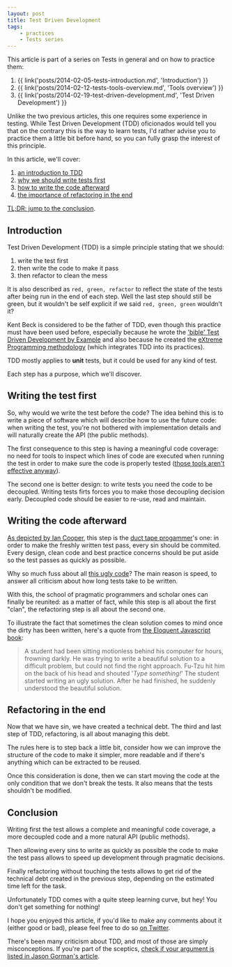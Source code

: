 ```yaml
---
layout: post
title: Test Driven Development
tags:
    - practices
    - Tests series
---
```


This article is part of a series on Tests in general and on how to practice
them:

1. {{ link('posts/2014-02-05-tests-introduction.md', 'Introduction') }}
2. {{ link('posts/2014-02-12-tests-tools-overview.md', 'Tools overview') }}
3. {{ link('posts/2014-02-19-test-driven-development.md', 'Test Driven Development') }}

Unlike the two previous articles, this one requires some experience in testing.
While Test Driven Development (TDD) oficionados would tell you that on the
contrary this is the way to learn tests, I'd rather advise you to practice them
a little bit before hand, so you can fully grasp the interest of this principle.

In this article, we'll cover:

1. [an introduction to TDD](#introduction)
2. [why we should write tests first](#writing-the-test-first)
2. [how to write the code afterward](#writing-the-code-afterward)
3. [the importance of refactoring in the end](#refactoring-in-the-end)

[TL;DR: jump to the conclusion](#conclusion).

## Introduction

Test Driven Development (TDD) is a simple principle stating that we should:

1. write the test first
2. then write the code to make it pass
3. then refactor to clean the mess

It is also described as `red, green, refactor` to reflect the state of the tests
after being run in the end of each step. Well the last step should still be
green, but it wouldn't be self explicit if we said `red, green, green` wouldn't
it?

Kent Beck is considered to be the father of TDD, even though this practice must
have been used before, especially because he wrote the
['bible' Test Driven Development by Example](http://en.wikipedia.org/wiki/Test-Driven_Development_by_Example)
and also because he created the [eXtreme Programming methodology](http://en.wikipedia.org/wiki/Extreme_Programming)
(which integrates TDD into its practices).

TDD mostly applies to **unit** tests, but it could be used for any kind of test.

Each step has a purpose, which we'll discover.

## Writing the test first

So, why would we write the test before the code? The idea behind this is to
write a piece of software which will describe how to use the future code: when
writing the test, you're not bothered with implementation details and will
naturally create the API (the public methods).

The first consequence to this step is having a meaningful code coverage: no need
for tools to inspect which lines of code are executed when running the test in
order to make sure the code is properly tested
([those tools aren't effective anyway](http://codemanship.co.uk/parlezuml/blog/?postid=1202)).

The second one is better design: to write tests you need the code to be
decoupled. Writing tests firts forces you to make those decoupling decision
early. Decoupled code should be easier to re-use, read and maintain.

## Writing the code afterward

[As depicted by Ian Cooper](http://vimeo.com/68375232), this step is the
[duct tape progammer](http://www.joelonsoftware.com/items/2009/09/23.html)'s
one: in order to make the freshly written test pass, every sin should be
commited. Every design, clean code and best practice concerns should be put
aside so the test passes as quickly as possible.

Why so much fuss about all
[this ugly code](http://redotheweb.com/2013/06/04/you-should-write-ugly-code.html)?
The main reason is speed, to answer all criticism about how long tests take to
be written.

With this, the school of pragmatic programmers and scholar ones can finally be
reunited: as a matter of fact, while this step is all about the first "clan",
the refactoring step is all about the second one.

To illustrate the fact that sometimes the clean solution comes to mind once the
dirty has been written, here's a quote from [the Eloquent Javascript book](http://eloquentjavascript.net/chapter6.html):

> A student had been sitting motionless behind his computer for hours,
> frowning darkly. He was trying to write a beautiful solution to a
> difficult problem, but could not find the right approach. Fu-Tzu hit
> him on the back of his head and shouted '*Type something!*' The student
> started writing an ugly solution. After he had finished, he suddenly
> understood the beautiful solution.

## Refactoring in the end

Now that we have sin, we have created a technical debt. The third and last step
of TDD, refactoring, is all about managing this debt.

The rules here is to step back a little bit, consider how we can improve the
structure of the code to make it simpler, more readable and if there's anything
which can be extracted to be reused.

Once this consideration is done, then we can start moving the code at the only
condition that we don't break the tests. It also means that the tests shouldn't
be modified.

## Conclusion

Writing first the test allows a complete and meaningful code coverage, a more
decoupled code and a more natural API (public methods).

Then allowing every sins to write as quickly as possible the code to make the
test pass allows to speed up development through pragmatic decisions.

Finally refactoring without touching the tests allows to get rid of the
technical debt created in the previous step, depending on the estimated time
left for the task.

Unfortunately TDD comes with a quite steep learning curve, but hey! You don't
get something for nothing!

I hope you enjoyed this article, if you'd like to make any comments about it
(either good or bad), please feel free to do so [on Twitter](https://twitter.com/epiloic).

There's been many criticism about TDD, and most of those are simply
misconceptions. If you're part of the sceptics,
[check if your argument is listed in Jason Gorman's article](http://codemanship.co.uk/parlezuml/blog/?postid=1170).
